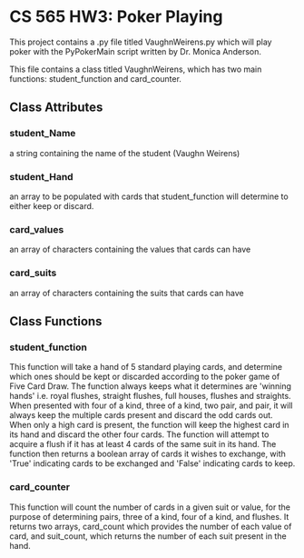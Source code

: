 # CS 565 HW3: Poker Playing

This project contains a .py file titled VaughnWeirens.py which will play poker with the PyPokerMain script written by Dr. Monica Anderson.

This file contains a class titled VaughnWeirens, which has two main functions: student_function and card_counter. 

## Class Attributes

### student_Name
a string containing the name of the student (Vaughn Weirens)
### student_Hand
an array to be populated with cards that student_function will determine to either keep or discard.
### card_values
an array of characters containing the values that cards can have
### card_suits
an array of characters containing the suits that cards can have

## Class Functions

### student_function

This function will take a hand of 5 standard playing cards, and determine which ones should be kept or discarded according to the poker game of Five Card Draw. The function always keeps what it determines are 'winning hands' i.e. royal flushes, straight flushes, full houses, flushes and straights. When presented with four of a kind, three of a kind, two pair, and pair, it will always keep the multiple cards present and discard the odd cards out. When only a high card is present, the function will keep the highest card in its hand and discard the other four cards. The function will attempt to acquire a flush if it has at least 4 cards of the same suit in its hand. The function then returns a boolean array of cards it wishes to exchange, with 'True' indicating cards to be exchanged and 'False' indicating cards to keep.

### card_counter

This function will count the number of cards in a given suit or value, for the purpose of determining pairs, three of a kind, four of a kind, and flushes. It returns two arrays, card_count which provides the number of each value of card, and suit_count, which returns the number of each suit present in the hand.


